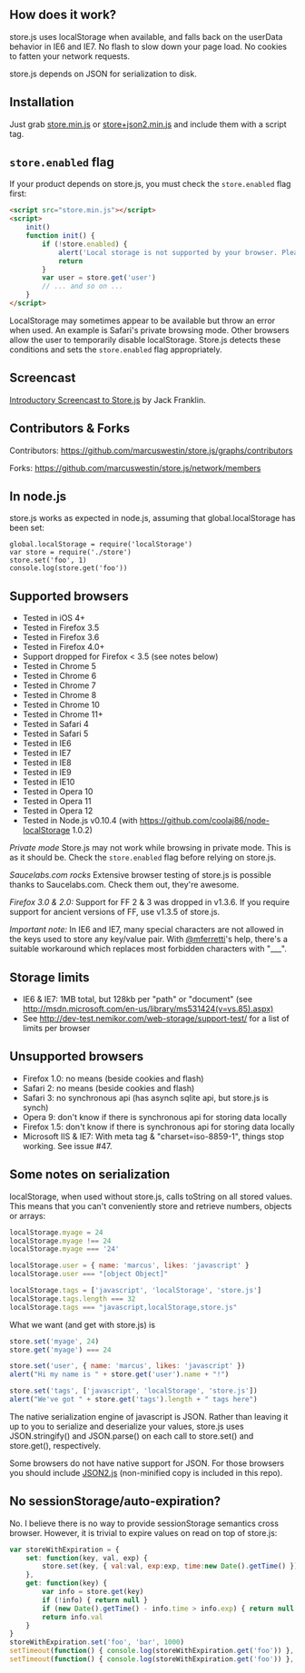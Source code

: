How does it work?
------------------
store.js uses localStorage when available, and falls back on the userData behavior in IE6 and IE7. No flash to slow down your page load. No cookies to fatten your network requests.

store.js depends on JSON for serialization to disk.


Installation
------------
Just grab [store.min.js] or [store+json2.min.js] and include them with a script tag.


`store.enabled` flag
--------------------
If your product depends on store.js, you must check the `store.enabled` flag first:

```html
<script src="store.min.js"></script>
<script>
	init()
	function init() {
		if (!store.enabled) {
			alert('Local storage is not supported by your browser. Please disable "Private Mode", or upgrade to a modern browser.')
			return
		}
		var user = store.get('user')
		// ... and so on ...
	}
</script>
```

LocalStorage may sometimes appear to be available but throw an error when used. An example is Safari's private browsing mode. Other browsers allow the user to temporarily disable localStorage. Store.js detects these conditions and sets the `store.enabled` flag appropriately.


Screencast
-----------
[Introductory Screencast to Store.js](http://javascriptplayground.com/blog/2012/06/javascript-local-storage-store-js-tutorial) by Jack Franklin.


Contributors & Forks
--------------------
Contributors: https://github.com/marcuswestin/store.js/graphs/contributors

Forks: https://github.com/marcuswestin/store.js/network/members


In node.js
----------
store.js works as expected in node.js, assuming that global.localStorage has been set:

```
global.localStorage = require('localStorage')
var store = require('./store')
store.set('foo', 1)
console.log(store.get('foo'))
```


Supported browsers
------------------
 - Tested in iOS 4+
 - Tested in Firefox 3.5
 - Tested in Firefox 3.6
 - Tested in Firefox 4.0+
 - Support dropped for Firefox < 3.5 (see notes below)
 - Tested in Chrome 5
 - Tested in Chrome 6
 - Tested in Chrome 7
 - Tested in Chrome 8
 - Tested in Chrome 10
 - Tested in Chrome 11+
 - Tested in Safari 4
 - Tested in Safari 5
 - Tested in IE6
 - Tested in IE7
 - Tested in IE8
 - Tested in IE9
 - Tested in IE10
 - Tested in Opera 10
 - Tested in Opera 11
 - Tested in Opera 12
 - Tested in Node.js v0.10.4 (with https://github.com/coolaj86/node-localStorage 1.0.2)

*Private mode* Store.js may not work while browsing in private mode. This is as it should be. Check the `store.enabled` flag before relying on store.js.

*Saucelabs.com rocks* Extensive browser testing of store.js is possible thanks to Saucelabs.com. Check them out, they're awesome.

*Firefox 3.0 & 2.0:* Support for FF 2 & 3 was dropped in v1.3.6. If you require support for ancient versions of FF, use v1.3.5 of store.js.

*Important note:* In IE6 and IE7, many special characters are not allowed in the keys used to store any key/value pair. With [@mferretti](https://github.com/mferretti)'s help, there's a suitable workaround which replaces most forbidden characters with "___".


Storage limits
--------------
 - IE6 & IE7: 1MB total, but 128kb per "path" or "document" (see http://msdn.microsoft.com/en-us/library/ms531424(v=vs.85).aspx)
 - See http://dev-test.nemikor.com/web-storage/support-test/ for a list of limits per browser

Unsupported browsers
-------------------
 - Firefox 1.0: no means (beside cookies and flash)
 - Safari 2: no means (beside cookies and flash)
 - Safari 3: no synchronous api (has asynch sqlite api, but store.js is synch)
 - Opera 9: don't know if there is synchronous api for storing data locally
 - Firefox 1.5: don't know if there is synchronous api for storing data locally
 - Microsoft IIS & IE7: With meta tag & "charset=iso-8859-1", things stop working. See issue #47.


Some notes on serialization
---------------------------
localStorage, when used without store.js, calls toString on all stored values. This means that you can't conveniently store and retrieve numbers, objects or arrays:

```js
localStorage.myage = 24
localStorage.myage !== 24
localStorage.myage === '24'

localStorage.user = { name: 'marcus', likes: 'javascript' }
localStorage.user === "[object Object]"

localStorage.tags = ['javascript', 'localStorage', 'store.js']
localStorage.tags.length === 32
localStorage.tags === "javascript,localStorage,store.js"
```

What we want (and get with store.js) is

```js
store.set('myage', 24)
store.get('myage') === 24

store.set('user', { name: 'marcus', likes: 'javascript' })
alert("Hi my name is " + store.get('user').name + "!")

store.set('tags', ['javascript', 'localStorage', 'store.js'])
alert("We've got " + store.get('tags').length + " tags here")
```

The native serialization engine of javascript is JSON. Rather than leaving it up to you to serialize and deserialize your values, store.js uses JSON.stringify() and JSON.parse() on each call to store.set() and store.get(), respectively.

Some browsers do not have native support for JSON. For those browsers you should include [JSON2.js] \(non-minified copy is included in this repo).


No sessionStorage/auto-expiration?
----------------------------------
No. I believe there is no way to provide sessionStorage semantics cross browser. However, it is trivial to expire values on read on top of store.js:

```js
var storeWithExpiration = {
	set: function(key, val, exp) {
		store.set(key, { val:val, exp:exp, time:new Date().getTime() })
	},
	get: function(key) {
		var info = store.get(key)
		if (!info) { return null }
		if (new Date().getTime() - info.time > info.exp) { return null }
		return info.val
	}
}
storeWithExpiration.set('foo', 'bar', 1000)
setTimeout(function() { console.log(storeWithExpiration.get('foo')) }, 500) // -> "bar"
setTimeout(function() { console.log(storeWithExpiration.get('foo')) }, 1500) // -> null
```



  [JSON2.js]: https://raw.githubusercontent.com/douglascrockford/JSON-js/master/json2.js
  [store.min.js]: https://raw.github.com/marcuswestin/store.js/master/store.min.js
  [store+json2.min.js]: https://raw.github.com/marcuswestin/store.js/master/store+json2.min.js
 